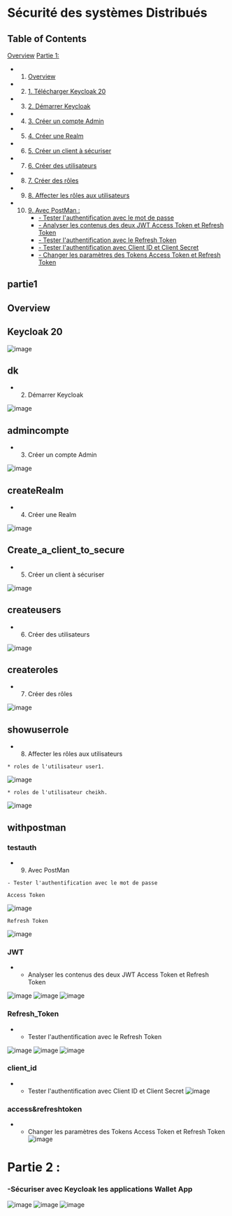 # Sécurité des systèmes Distribués


## Table of Contents
[Overview](#overview)
[Partie 1:](#partie1)
* 1. [Overview](#overview)
* 2. [1. Télécharger Keycloak 20](#Keycloak-20)
* 3. [2. Démarrer Keycloak](#dk)
* 4. [3. Créer un compte Admin](#admincompte)
* 5. [4. Créer une Realm](#createRealm)
* 6. [5. Créer un client à sécuriser](#Create_a_client_to_secure)
* 7. [6. Créer des utilisateurs](#createusers)
* 8. [7. Créer des rôles](#createroles)
* 9. [8. Affecter les rôles aux utilisateurs](#showuserrole)
* 10. [9. Avec PostMan :](#withpostman)
        * [- Tester l'authentification avec le mot de passe](#testauth)
        * [- Analyser les contenus des deux JWT Access Token et Refresh Token](#JWT)
        * [- Tester l'authentification avec le Refresh Token](#Refresh_Token)
        * [- Tester l'authentification avec Client ID et Client Secret](#client_id)
        * [- Changer les paramètres des Tokens Access Token et Refresh Token](#access&refreshtoken)

## partie1

## Overview

## Keycloak 20
![image](https://github.com/BeidjaCheikh/Security-of_Distributed_Systems/blob/master/images/img1.png)

## dk
*  2. Démarrer Keycloak

![image](https://github.com/BeidjaCheikh/Security-of_Distributed_Systems/blob/master/images/img2.png)

## admincompte
*  3. Créer un compte Admin

![image](https://github.com/BeidjaCheikh/Security-of_Distributed_Systems/blob/master/images/img3.png)

## createRealm
*  4. Créer une Realm

![image](https://github.com/BeidjaCheikh/Security-of_Distributed_Systems/blob/master/images/img4.png)

## Create_a_client_to_secure
*  5. Créer un client à sécuriser

![image](https://github.com/BeidjaCheikh/Security-of_Distributed_Systems/blob/master/images/img5.png)

## createusers
*  6. Créer des utilisateurs

![image](https://github.com/BeidjaCheikh/Security-of_Distributed_Systems/blob/master/images/img6.png)

## createroles
* 7. Créer des rôles

![image](https://github.com/BeidjaCheikh/Security-of_Distributed_Systems/blob/master/images/img7.png)

## showuserrole
* 8. Affecter les rôles aux utilisateurs

```
* roles de l'utilisateur user1.
```
![image](https://github.com/BeidjaCheikh/Security-of_Distributed_Systems/blob/master/images/img8.png)

```
* roles de l'utilisateur cheikh.
```
![image](https://github.com/BeidjaCheikh/Security-of_Distributed_Systems/blob/master/images/img9.png)

## withpostman

### testauth

*  9.  Avec PostMan 
 ```
 - Tester l'authentification avec le mot de passe
```
```
Access Token
```
![image](https://github.com/BeidjaCheikh/Security-of_Distributed_Systems/blob/master/images/img10.png)
```
Refresh Token
```
![image](https://github.com/BeidjaCheikh/Security-of_Distributed_Systems/blob/master/images/img11.png)

### JWT
* - Analyser les contenus des deux JWT Access Token et Refresh Token

![image](https://github.com/BeidjaCheikh/Security-of_Distributed_Systems/blob/master/images/img12.png)
![image](https://github.com/BeidjaCheikh/Security-of_Distributed_Systems/blob/master/images/img13.png)
![image](https://github.com/BeidjaCheikh/Security-of_Distributed_Systems/blob/master/images/img14.png)

### Refresh_Token
* - Tester l'authentification avec le Refresh Token

![image](https://github.com/BeidjaCheikh/Security-of_Distributed_Systems/blob/master/images/img15.png)
![image](https://github.com/BeidjaCheikh/Security-of_Distributed_Systems/blob/master/images/img16.png)
![image](https://github.com/BeidjaCheikh/Security-of_Distributed_Systems/blob/master/images/img17.png)

### client_id
* - Tester l'authentification avec Client ID et Client Secret
![image](https://github.com/BeidjaCheikh/Security-of_Distributed_Systems/blob/master/images/img18.png)

### access&refreshtoken
* - Changer les paramètres des Tokens Access Token et Refresh Token
![image](https://github.com/BeidjaCheikh/Security-of_Distributed_Systems/blob/master/images/img19.png)

# Partie  2 :
### -Sécuriser avec Keycloak les applications Wallet App

![image](https://github.com/BeidjaCheikh/Security-of_Distributed_Systems/blob/master/images/img20.png)
![image](https://github.com/BeidjaCheikh/Security-of_Distributed_Systems/blob/master/images/img21.png)
![image](https://github.com/BeidjaCheikh/Security-of_Distributed_Systems/blob/master/images/img22.png)